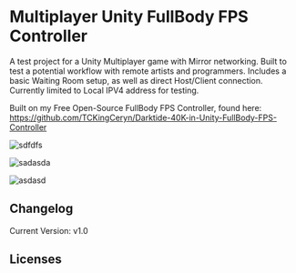# Multiplayer Unity FullBody FPS Controller

A test project for a Unity Multiplayer game with Mirror networking.  Built to test a potential workflow with remote artists and programmers.
Includes a basic Waiting Room setup, as well as direct Host/Client connection.  Currently limited to Local IPV4 address for testing.

Built on my Free Open-Source FullBody FPS Controller, found here:
https://github.com/TCKingCeryn/Darktide-40K-in-Unity-FullBody-FPS-Controller


![sdfdfs](https://github.com/TCKingCeryn/Multiplayer-Unity-FullBody-FPS-Controller/assets/128671881/b2db96f4-d885-4d58-b5a6-89c1b8b0a207)

![sadasda](https://github.com/TCKingCeryn/Multiplayer-Unity-FullBody-FPS-Controller/assets/128671881/0409c59d-88bd-46c9-b069-2968701cc0a5)

![asdasd](https://github.com/TCKingCeryn/Test-Mirror-Multiplayer-Project/assets/128671881/e0cc33c2-73e4-4b46-8dce-8274fc458cef)



## Changelog
Current Version: v1.0

## Licenses
